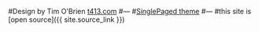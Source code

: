 

#Design by Tim O'Brien [t413.com](http://t413.com/)
#&mdash;
#[SinglePaged theme](https://github.com/t413/SinglePaged)
#&mdash;
#this site is [open source]({{ site.source_link }})


